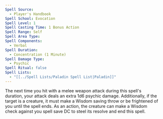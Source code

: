 ```yaml
---
Spell Source:
  - Player's Handbook
Spell School: Evocation
Spell Level: 1
Spell Casting Time: 1 Bonus Action
Spell Range: Self
Spell Area Type: 
Spell Components:
  - Verbal
Spell Duration:
  - Concentration (1 Minute)
Spell Damage Type:
  - Psychic
Spell Ritual: false
Spell Lists:
  - "[[../Spell Lists/Paladin Spell List|Paladin]]"
---
```


The next time you hit with a melee weapon attack during this spell's duration, your attack deals an extra 1d6 psychic damage. Additionally, if the target is a creature, it must make a Wisdom saving throw or be frightened of you until the spell ends. As an action, the creature can make a Wisdom check against you spell save DC to steel its resolve and end this spell.
